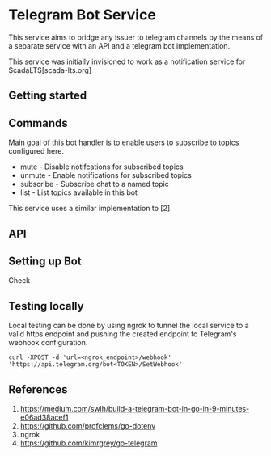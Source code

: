 # Telegram Bot Service

This service aims to bridge any issuer to telegram channels by the means of a separate service with an API and a telegram bot implementation.

This service was initially invisioned to work as a notification service for ScadaLTS[scada-lts.org]

## Getting started


## Commands

Main goal of this bot handler is to enable users to subscribe to topics configured here.

- mute - Disable notifcations for subscribed topics
- unmute - Enable notifications for subscribed topics
- subscribe - Subscribe chat to a named topic
- list - List topics available in this bot

This service uses a similar implementation to [2].

## API


## Setting up Bot
Check 
## Testing locally
Local testing can be done by using ngrok to tunnel the local service to a valid https endpoint and pushing the created endpoint to Telegram's webhook configuration.

```
curl -XPOST -d 'url=<ngrok_endpoint>/webhook' 'https://api.telegram.org/bot<TOKEN>/SetWebhook'
```

## References
1. https://medium.com/swlh/build-a-telegram-bot-in-go-in-9-minutes-e06ad38acef1
2. https://github.com/profclems/go-dotenv
3. ngrok
4. https://github.com/kimrgrey/go-telegram